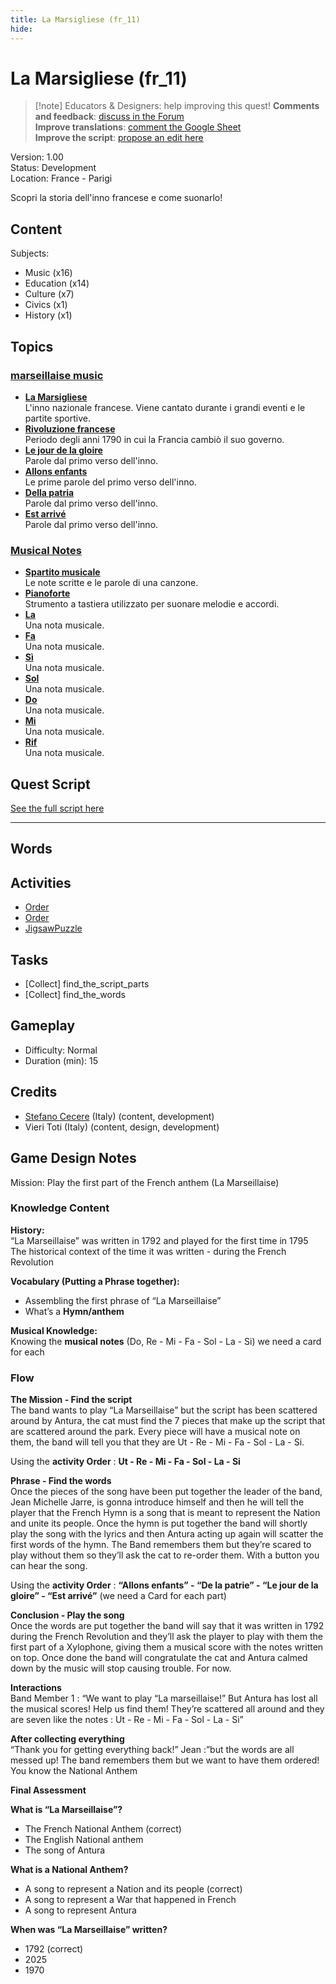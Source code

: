 ```yaml
---
title: La Marsigliese (fr_11)
hide:
---
```


# La Marsigliese (fr_11)
> [!note] Educators & Designers: help improving this quest!
> **Comments and feedback**: [discuss in the Forum](https://antura.discourse.group/t/fr-11-la-marseillaise/30/1)  
> **Improve translations**: [comment the Google Sheet](https://docs.google.com/spreadsheets/d/1FPFOy8CHor5ArSg57xMuPAG7WM27-ecDOiU-OmtHgjw/edit?gid=849141304#gid=849141304)  
> **Improve the script**: [propose an edit here](https://github.com/vgwb/Antura/blob/main/Assets/_discover/_quests/FR_11%20Music%20Marseillese/FR_11%20Music%20Marseillese%20-%20Yarn%20Script.yarn)  

Version: 1.00  
Status: Development  
Location: France - Parigi

Scopri la storia dell'inno francese e come suonarlo!

## Content
Subjects: 

  - Music (x16)
  - Education (x14)
  - Culture (x7)
  - Civics (x1)
  - History (x1)

## Topics
### [marseillaise music](../../topics/index.md#marseillaise_music)

  - **[La Marsigliese](../../cards/index.md#marseillaise_music)**  
    L'inno nazionale francese. Viene cantato durante i grandi eventi e le partite sportive.  
  - **[Rivoluzione francese](../../cards/index.md#french_revolution)**  
    Periodo degli anni 1790 in cui la Francia cambiò il suo governo.  
  - **[Le jour de la gloire](../../cards/index.md#marseillaise_3)**  
    Parole dal primo verso dell'inno.  
  - **[Allons enfants](../../cards/index.md#marseillaise_1)**  
    Le prime parole del primo verso dell'inno.  
  - **[Della patria](../../cards/index.md#marseillaise_2)**  
    Parole dal primo verso dell'inno.  
  - **[Est arrivé](../../cards/index.md#marseillaise_4)**  
    Parole dal primo verso dell'inno.  
### [Musical Notes](../../topics/index.md#musical_notes)

  - **[Spartito musicale](../../cards/index.md#musical_score)**  
    Le note scritte e le parole di una canzone.  
  - **[Pianoforte](../../cards/index.md#piano)**  
    Strumento a tastiera utilizzato per suonare melodie e accordi.  
  - **[La](../../cards/index.md#note_la)**  
    Una nota musicale.  
  - **[Fa](../../cards/index.md#note_fa)**  
    Una nota musicale.  
  - **[Sì](../../cards/index.md#note_si)**  
    Una nota musicale.  
  - **[Sol](../../cards/index.md#note_sol)**  
    Una nota musicale.  
  - **[Do](../../cards/index.md#note_do)**  
    Una nota musicale.  
  - **[Mi](../../cards/index.md#note_mi)**  
    Una nota musicale.  
  - **[Rif](../../cards/index.md#note_re)**  
    Una nota musicale.  

## Quest Script

[See the full script here](./fr_11-script.md)

---

## Words
## Activities
- [Order](../../activities/index.md#Order)
- [Order](../../activities/index.md#Order)
- [JigsawPuzzle](../../activities/index.md#JigsawPuzzle)

## Tasks
- [Collect] find_the_script_parts
- [Collect] find_the_words
## Gameplay
- Difficulty: Normal
- Duration (min): 15
## Credits
- [Stefano Cecere](https://stefanocecere.com) (Italy) (content, development)
- Vieri Toti (Italy) (content, design, development)

## Game Design Notes

Mission: Play the first part of the French anthem (La Marseillaise)

### Knowledge Content
**History:**  
“La Marseillaise” was written in 1792 and played for the first time in 1795
The historical context of the time it was written - during the French Revolution

**Vocabulary (Putting a Phrase together):**  

- Assembling the first phrase of “La Marseillaise”
- What’s a **Hymn/anthem**

**Musical Knowledge:**  
Knowing the **musical notes** (Do, Re - Mi - Fa - Sol - La - Si) we need a card for each

### Flow

**The Mission - Find the script**  
The band wants to play “La Marseillaise” but the script has been scattered around by Antura, the cat must find the 7 pieces that make up the script that are scattered around the park. Every piece will have a musical note on them, the band will tell you that they are Ut - Re - Mi - Fa - Sol - La - Si.

Using the **activity Order** : **Ut - Re - Mi - Fa - Sol - La - Si**

**Phrase - Find  the words**  
Once the pieces of the song have been put together the leader of the band, Jean Michelle Jarre, is gonna introduce himself and then he will tell the player that the French Hymn is a song that is meant to represent the Nation and unite its people. 
Once the hymn is put together the band will shortly play the song with the lyrics and then Antura acting up again will scatter the first words of the hymn.
The Band remembers them but they’re scared to play without them so they’ll ask the cat to re-order them. With a button you can hear the song.

Using the **activity Order** : **“Allons enfants” - “De la patrie” - “Le jour de la gloire”  - “Est arrivé”** (we need a Card for each part)

**Conclusion - Play the song**  
Once the words are put together the band will say that it was written in 1792 during the French Revolution  and they’ll ask the player to play with them the first part of a Xylophone, giving them a musical score with the notes written on top.
Once done the band will congratulate the cat and Antura calmed down by the music will stop causing trouble. For now.

**Interactions**  
Band Member 1 : “We want to play “La marseillaise!” But Antura has lost all the musical scores! Help us  find them! They’re scattered all around and they are seven like the notes : Ut - Re - Mi - Fa - Sol - La - Si”

**After collecting everything**  
“Thank you for getting everything back!”
Jean :”but the words are all messed up! The band remembers them but we want to have them ordered! You know the National Anthem

**Final Assessment**

**What is “La Marseillaise”?**

- The French National Anthem (correct)
- The English National anthem
- The song of Antura

**What is a National Anthem?**

- A song to represent a Nation and its people (correct)
- A song to represent a War that happened in French
- A song to represent Antura

**When was “La Marseillaise” written?**

- 1792 (correct)
- 2025
- 1970


